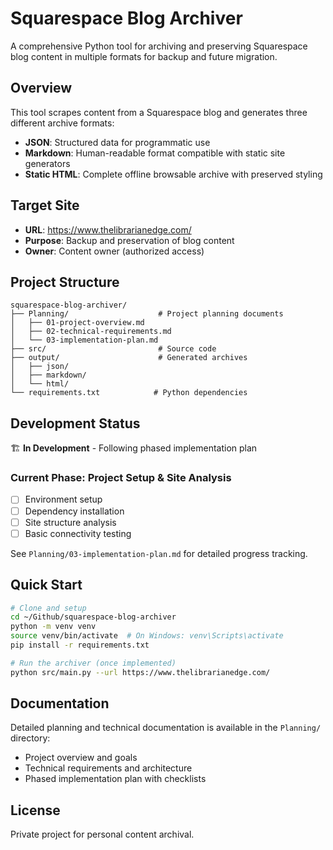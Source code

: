 # Squarespace Blog Archiver

A comprehensive Python tool for archiving and preserving Squarespace blog content in multiple formats for backup and future migration.

## Overview

This tool scrapes content from a Squarespace blog and generates three different archive formats:

- **JSON**: Structured data for programmatic use
- **Markdown**: Human-readable format compatible with static site generators
- **Static HTML**: Complete offline browsable archive with preserved styling

## Target Site

- **URL**: https://www.thelibrarianedge.com/
- **Purpose**: Backup and preservation of blog content
- **Owner**: Content owner (authorized access)

## Project Structure

```
squarespace-blog-archiver/
├── Planning/                    # Project planning documents
│   ├── 01-project-overview.md
│   ├── 02-technical-requirements.md
│   └── 03-implementation-plan.md
├── src/                         # Source code
├── output/                      # Generated archives
│   ├── json/
│   ├── markdown/
│   └── html/
└── requirements.txt            # Python dependencies
```

## Development Status

🏗️ **In Development** - Following phased implementation plan

### Current Phase: Project Setup & Site Analysis

- [ ] Environment setup
- [ ] Dependency installation
- [ ] Site structure analysis
- [ ] Basic connectivity testing

See `Planning/03-implementation-plan.md` for detailed progress tracking.

## Quick Start

```bash
# Clone and setup
cd ~/Github/squarespace-blog-archiver
python -m venv venv
source venv/bin/activate  # On Windows: venv\Scripts\activate
pip install -r requirements.txt

# Run the archiver (once implemented)
python src/main.py --url https://www.thelibrarianedge.com/
```

## Documentation

Detailed planning and technical documentation is available in the `Planning/` directory:

- Project overview and goals
- Technical requirements and architecture
- Phased implementation plan with checklists

## License

Private project for personal content archival.

